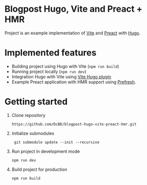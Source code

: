 # Blogpost Hugo, Vite and Preact + HMR
Project is an example implementation of [Vite](https://vitejs.dev/) and [Preact](https://preactjs.com/) with [Hugo](https://gohugo.io/).

# Implemented features
- Building project using Hugo with Vite (`npm run build`)
- Running project locally (`npm run dev`)
- Integration Hugo with Vite using [Vite Hugo plugin](https://www.npmjs.com/package/vite-hugo-plugin)
- Example Preact application with HMR support using [Prefresh](https://github.com/preactjs/prefresh).

# Getting started

1. Clone repository 
   ```
   https://github.com/DcBD/blogpost-hugo-vite-preact-hmr.git
   ```
2. Initialize submodules
   ```
    git submodule update --init --recursive
   ```
3. Run project in development mode
   ```
   npm run dev
   ```
4. Build project for production
   ```
   npm run build
   ```

